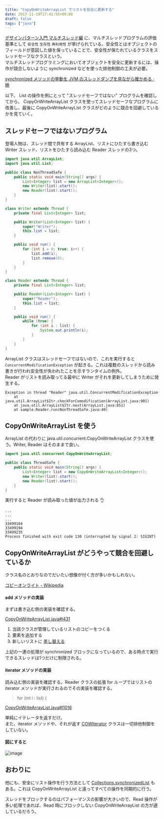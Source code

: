 ```yaml
---
title: "CopyOnWriteArrayList でリストを安全に更新する"
date: 2017-11-19T17:41:55+09:00
draft: false
tags: ["java"]
---
```


[デザインパターン入門 マルチスレッド編](http://www.hyuki.com/dp/dp2.html) に、マルチスレッドプログラムの評価基準として `安全性` `生存性` `再利用性` が挙げられている。安全性とはオブジェクトのフィールドが意図した値を保っていることで、安全性が保たれているクラスをスレッドセーフなクラスという。  
マルチスレッドプログラミングにおいてオブジェクトを安全に更新するには、操作が競合しないように synchronized などを使った排他制御の工夫が必要。

<!--more-->

[synchronized メソッドの挙動を JVM のスレッドダンプを見ながら確かめる · 暁](/blog/2017/11/04/java-synchronized/)

以下、 List の操作を例にとって "スレッドセーフではない" プログラムを確認してから、 CopyOnWriteArrayList クラスを使ってスレッドセーフなプログラムに改善し、最後に CopyOnWriteArrayList クラスがどのように競合を回避しているかを見ていく。

## スレッドセーフではないプログラム

登場人物は、スレッド間で共有する ArrayList、リストにひたすら書き込む Writer スレッド、リストをひたすら読み込む Reader スレッドの3つ。

```java
import java.util.ArrayList;
import java.util.List;

public class NonThreadSafe {
    public static void main(String[] args) {
        List<Integer> list = new ArrayList<Integer>();
        new Writer(list).start();
        new Reader(list).start();
    }
}

class Writer extends Thread {
    private final List<Integer> list;

    public Writer(List<Integer> list) {
        super("Writer");
        this.list = list;
    }

    public void run() {
        for (int i = 0; true; i++) {
            list.add(i);
            list.remove(0);
        }
    }
}

class Reader extends Thread {
    private final List<Integer> list;

    public Reader(List<Integer> list) {
        super("Reader");
        this.list = list;
    }

    public void run() {
        while (true) {
            for (int i : list) {
                System.out.println(i);
            }
        }
    }
}
```

ArrayList クラスはスレッドセーフではないので、これを実行すると `ConcurrentModificationException` が起きる。これは複数のスレッドから読み書きが行われ安全性が失われたことを示すランタイムの例外。  
Reader がリストを読み取ってる最中に Writer がそれを更新してしまうために発生する。

```
Exception in thread "Reader" java.util.ConcurrentModificationException
	at java.util.ArrayList$Itr.checkForComodification(ArrayList.java:901)
	at java.util.ArrayList$Itr.next(ArrayList.java:851)
	at sample.Reader.run(NonThreadSafe.java:40)
```

## CopyOnWriteArrayList を使う

ArrayList の代わりに java.util.concurrent.CopyOnWriteArrayList クラスを使う。Writer, Reader はそのままで良い。

```java
import java.util.concurrent.CopyOnWriteArrayList;

public class ThreadSafe {
    public static void main(String[] args) {
        List<Integer> list = new CopyOnWriteArrayList<Integer>();
        new Writer(list).start();
        new Reader(list).start();
    }
}
```

実行すると Reader が読み取った値が出力される 👌

```
...
...
...
33499164
33499194
33499235
Process finished with exit code 130 (interrupted by signal 2: SIGINT)
```

## CopyOnWriteArrayList がどうやって競合を回避しているか

クラス名のとおりなのでだいたい想像が付く方が多いかもしれない。

[コピーオンライト - Wikipedia](https://ja.wikipedia.org/wiki/%E3%82%B3%E3%83%94%E3%83%BC%E3%82%AA%E3%83%B3%E3%83%A9%E3%82%A4%E3%83%88)

#### add メソッドの実装

まずは書き込む側の実装を確認する。

[CopyOnWriteArrayList.java#l431](http://hg.openjdk.java.net/jdk/jdk/file/4fab795915b6/src/java.base/share/classes/java/util/concurrent/CopyOnWriteArrayList.java#l431)

1. 当該クラスが管理しているリストのコピーをつくる
1. 要素を追加する
1. 新しいリストに [差し替える](http://hg.openjdk.java.net/jdk/jdk/file/4fab795915b6/src/java.base/share/classes/java/util/concurrent/CopyOnWriteArrayList.java#l117)

上記の一連の処理が synchronized ブロックになっているので、ある時点で実行できるスレッドは1つだけに制限される。

#### iterator メソッドの実装

読み込む側の実装を確認する。Reader クラスの拡張 for ループではリストの iterator メソッドが実行されるのでその実装を確認する。

> for (int i : list) {

[CopyOnWriteArrayList.java#l1016](http://hg.openjdk.java.net/jdk/jdk/file/4fab795915b6/src/java.base/share/classes/java/util/concurrent/CopyOnWriteArrayList.java#l1016)

単純にイテレータを返すだけ。  
また、iterator メソッドや、それが返す [COWIterator](http://hg.openjdk.java.net/jdk/jdk/file/4fab795915b6/src/java.base/share/classes/java/util/concurrent/CopyOnWriteArrayList.java#l1070) クラスは一切排他制御をしていない。

#### 図にすると

![image](https://s3-ap-northeast-1.amazonaws.com/ackintosh.github.io/copy-on-write-array-list/copy-on-write-array-list.png)

## おわりに

他にも、安全にリスト操作を行う方法として [Collections.synchronizedList](https://docs.oracle.com/javase/jp/8/docs/api/java/util/Collections.html#synchronizedList-java.util.List-) もある。これは CopyOnWriteArrayList と違ってすべての操作を同期的に行う。

スレッドをブロックするのはパフォーマンスの影響が大きいので、Read 操作が多い処理であれば、Read 時にブロックしない CopyOnWriteArrayList の方が適しているだろう。
